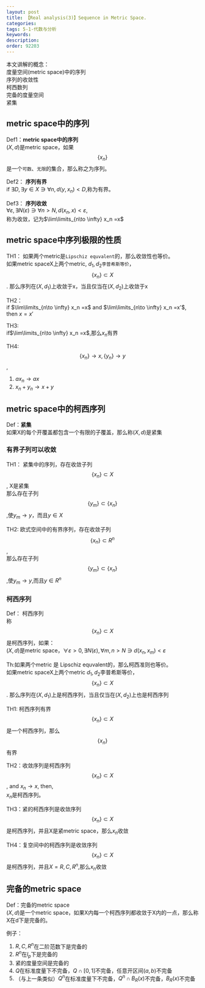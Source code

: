 ```yaml
---
layout: post
title: 【Real analysis(3)】Sequence in Metric Space.
categories:
tags: 5-1-代数与分析
keywords:
description:
order: 92203
---
```


本文讲解的概念：  
度量空间(metric space)中的序列  
序列的收敛性  
柯西数列  
完备的度量空间  
紧集  

## metric space中的序列

Def1：**metric space中的序列**  
$(X,d)$是metric space，如果$$\{x_n\}$$是一个`可数`、`无限`的集合，那么称之为序列。  

Def2： **序列有界**  
if $\exists D, \exists y\in X \ni \forall n,d(y,x_n)<D$,称为有界。  

Def3： **序列收敛**  
$\forall \varepsilon , \exists N(\varepsilon) \ni \forall n>N,d(x_n,x)<\varepsilon$,  
称为收敛，记为$\lim\limits_{n\to \infty} x_n =x$




## metric space中序列极限的性质

TH1： 如果两个metric是`Lipschiz equvalent`的，那么收敛性也等价。  
如果metric spaceX上两个metric, $d_1,d_2$`李普希斯等价`，$$\{ x_n \} \subset X$$. 那么序列在$(X,d_1)$上收敛于x，当且仅当在$(X,d_2)$上收敛于x  

TH2：  
if $\lim\limits_{n\to \infty} x_n =x$ and $\lim\limits_{n\to \infty} x_n =x'$, then $x=x'$  

TH3:  
if$\lim\limits_{n\to \infty} x_n =x$,那么$x_n$有界  

TH4:  
$$\{x_n\} \to x,\{y_n\} \to y$$,  
1. $ax_n \to ax$
2. $x_n+y_n \to x+y$  

## metric space中的柯西序列

Def：**紧集**  
如果X的每个开覆盖都包含一个有限的子覆盖，那么称$(X,d)$是紧集  

### 有界子列可以收敛
TH1： 紧集中的序列，存在收敛子列  
$$\{ x_n \} \subset X$$, X是紧集  
那么存在子列$$\{ y_m \} \subset \{ x_n \}$$,使$y_m \to y$，而且$y \in X$  


TH2: 欧式空间中的有界序列，存在收敛子列  
$$\{ x_n \} \subset R^n$$,   
那么存在子列$$\{ y_m \} \subset \{ x_n \}$$,使$y_m \to y$,而且$y \in R^n$  

### 柯西序列

Def：  柯西序列  
称$$\{ x_n \} \subset X$$是柯西序列，如果：  
$(X,d)$是metric space，$\forall \varepsilon>0,\exists N(\varepsilon),\forall m,n>N \ni d(x_n,x_m)<\varepsilon$  

Th:如果两个metric 是 Lipschiz equvalent的，那么柯西准则也等价。  
如果metric spaceX上两个metric $d_1,d_2$李普希斯等价，$$\{ x_n \} \subset X$$. 那么序列在$(X,d_1)$上是柯西序列，当且仅当在$(X,d_2)$上也是柯西序列  


TH1: 柯西序列有界  
$$\{ x_n \} \subset X$$是一个柯西序列，那么$$\{ x_n \} $$有界  

TH2：收敛序列是柯西序列  
$$\{ x_n \} \subset X$$, and $x_n \to x$, then,  
$x_n$是柯西序列。  

TH3：紧的柯西序列是收敛序列  
$$\{ x_n \} \subset X$$是柯西序列，并且X是紧metric space，那么$x_n$收敛  


TH4：复空间中的柯西序列是收敛序列  
$$\{ x_n \} \subset X$$是柯西序列，并且$X=R,C,R^n$,那么$x_n$收敛  


## 完备的metric space
Def：完备的metric space  
$(X,d)$是一个metric space，如果X内每一个柯西序列都收敛于X内的一点，那么称X在d下是完备的。  

例子：  
1. $R,C,R^n$在二阶范数下是完备的
2. $R^n$在$l_p$下是完备的
3. 紧的度量空间是完备的
4. $Q$在标准度量下不完备，$Q \cap [0,1]$不完备，任意开区间$(a,b)$不完备
5. （与上一条类似）$Q^n$在标准度量下不完备，$Q^n \cap B_R(x)$不完备，$B_R(x)$不完备
